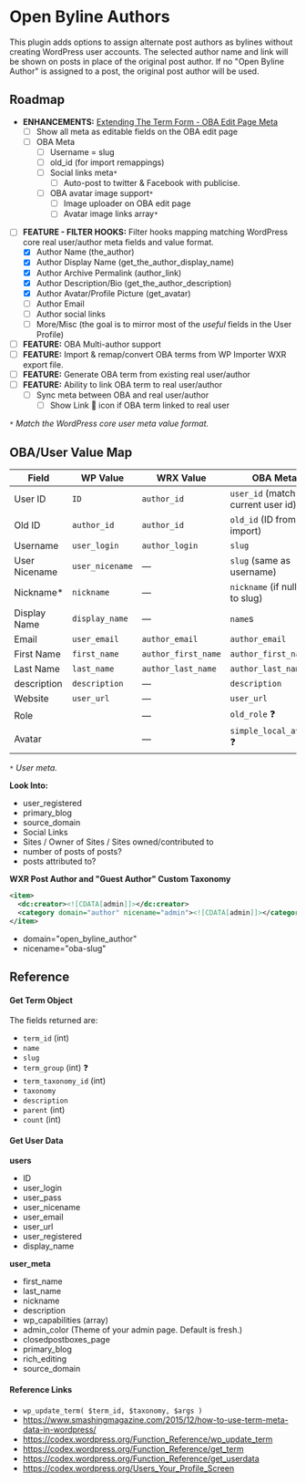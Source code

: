 # Open Byline Authors
This plugin adds options to assign alternate post authors as bylines without creating WordPress user accounts. The selected author name and link will be shown on posts in place of the original post author. If no "Open Byline Author" is assigned to a post, the original post author will be used.


## Roadmap

- **ENHANCEMENTS:** [Extending The Term Form - OBA Edit Page Meta](https://www.smashingmagazine.com/2015/12/how-to-use-term-meta-data-in-wordpress/#extending-the-term-form)
  - [ ] Show all meta as editable fields on the OBA edit page
  - [ ] OBA Meta
    - [ ] Username = slug
    - [ ] old_id (for import remappings)
    - [ ] Social links meta`*`
      - [ ] Auto-post to twitter & Facebook with publicise.
    - [ ] OBA avatar image support`*`
      - [ ] Image uploader on OBA edit page
      - [ ] Avatar image links array`*`
- [ ] **FEATURE - FILTER HOOKS:** Filter hooks mapping matching WordPress core real user/author meta fields and value format.
  - [x] Author Name (the_author)
  - [x] Author Display Name (get_the_author_display_name)
  - [x] Author Archive Permalink (author_link)
  - [x] Author Description/Bio (get_the_author_description)
  - [x] Author Avatar/Profile Picture (get_avatar)
  - [ ] Author Email
  - [ ] Author social links
  - [ ] More/Misc (the goal is to mirror most of the *useful* fields in the User Profile)
- [ ] **FEATURE:** OBA Multi-author support
- [ ] **FEATURE:** Import & remap/convert OBA terms from WP Importer WXR export file.
- [ ] **FEATURE:** Generate OBA term from existing real user/author
- [ ] **FEATURE:** Ability to link OBA term to real user/author
  - [ ] Sync meta between OBA and real user/author
    - [ ] Show Link :link: icon if OBA term linked to real user

`*` *Match the WordPress core user meta value format.*

## OBA/User Value Map

Field         | WP Value             | WRX Value             | OBA Meta
------------- | -------------------- | --------------------- | -------------
User ID       | `ID`                 | `author_id`           | `user_id` (match real current user id)
Old ID        | `author_id`          | `author_id`           | `old_id` (ID from import)
Username      | `user_login  `       | `author_login`        | `slug`
User Nicename | `user_nicename`      | —                     | `slug` (same as username)
Nickname*     | `nickname`           | —                     | `nickname` (if null set to slug)
Display Name  | `display_name `      | —                     | `name`s
Email         | `user_email`         | `author_email`        | `author_email`
First Name    | `first_name`         | `author_first_name`   | `author_first_name`
Last Name     | `last_name`          | `author_last_name`    | `author_last_name`
description   | `description`        | —                     | `description`
Website       | `user_url`           | —                     | `user_url`
Role          |                      | —                     | `old_role` :question:
Avatar        |                      | —                     | `simple_local_avatar` :question:

`*` *User meta.*

**Look Into:**
- user_registered
- primary_blog
- source_domain
- Social Links
- Sites / Owner of Sites / Sites owned/contributed to
- number of posts of posts?
- posts attributed to?

**WXR Post Author and "Guest Author" Custom Taxonomy**
```xml
<item>
  <dc:creator><![CDATA[admin]]></dc:creator>
  <category domain="author" nicename="admin"><![CDATA[admin]]></category>
</item>
```
- domain="open_byline_author"
- nicename="oba-slug"


## Reference

#### Get Term Object

The fields returned are:

- `term_id` (int)
- `name`
- `slug`
- `term_group` (int) :question:
- `term_taxonomy_id` (int)
- `taxonomy`
- `description`
- `parent` (int)
- `count` (int)

#### Get User Data

**users**

- ID
- user_login
- user_pass
- user_nicename
- user_email
- user_url
- user_registered
- display_name

**user_meta**
- first_name
- last_name
- nickname
- description
- wp_capabilities (array)
- admin_color (Theme of your admin page. Default is fresh.)
- closedpostboxes_page
- primary_blog
- rich_editing
- source_domain

#### Reference Links
- `wp_update_term( $term_id, $taxonomy, $args )`
- https://www.smashingmagazine.com/2015/12/how-to-use-term-meta-data-in-wordpress/
- https://codex.wordpress.org/Function_Reference/wp_update_term
- https://codex.wordpress.org/Function_Reference/get_term
- https://codex.wordpress.org/Function_Reference/get_userdata
- https://codex.wordpress.org/Users_Your_Profile_Screen
